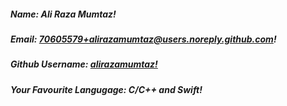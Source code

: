 ##### Name: *Ali Raza Mumtaz!*

##### Email: *70605579+alirazamumtaz@users.noreply.github.com!*

##### Github Username: *[alirazamumtaz!](https://github.com/alirazamumtaz)*

##### Your Favourite Langugage: *C/C++ and Swift!*

